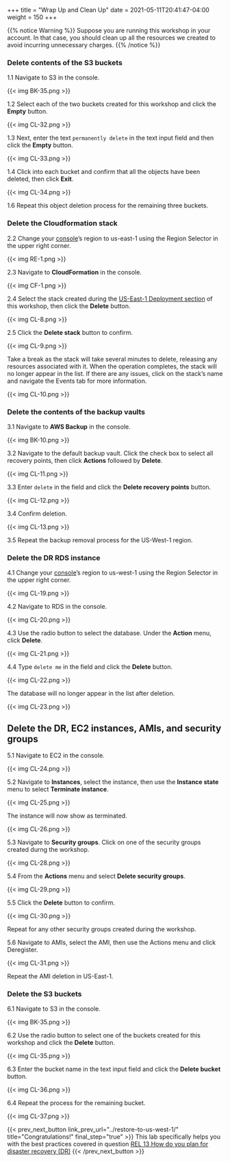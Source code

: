 +++
title = "Wrap Up and Clean Up"
date =  2021-05-11T20:41:47-04:00
weight = 150
+++

{{% notice Warning %}}
Suppose you are running this workshop in your account. In that case, you should clean up all the resources we created to avoid incurring unnecessary charges.
{{% /notice %}}

### Delete contents of the S3 buckets

1.1 Navigate to S3 in the console.

{{< img BK-35.png >}}

1.2 Select each of the two buckets created for this workshop and click the **Empty** button.

{{< img CL-32.png >}}

1.3 Next, enter the text `permanently delete` in the text input field and then click the **Empty** button.

{{< img CL-33.png >}}

1.4 Click into each bucket and confirm that all the objects have been deleted, then click **Exit**.

{{< img CL-34.png >}}

1.6 Repeat this object deletion process for the remaining three buckets.

### Delete the Cloudformation stack

2.2 Change your [console](https://us-east-1.console.aws.amazon.com/console)’s region to us-east-1 using the Region Selector in the upper right corner.

{{< img RE-1.png >}}

2.3 Navigate to **CloudFormation** in the console.

{{< img CF-1.png >}}

2.4 Select the stack created during the [US-East-1 Deployment section](us-east-1-deployment.html) of this workshop, then click the **Delete** button.

{{< img CL-8.png >}}

2.5 Click the **Delete stack** button to confirm.

{{< img CL-9.png >}}

Take a break as the stack will take several minutes to delete, releasing any resources associated with it. When the operation completes, the stack will no longer appear in the list. If there are any issues, click on the stack’s name and navigate the Events tab for more information.

{{< img CL-10.png >}}

### Delete the contents of the backup vaults

3.1  Navigate to **AWS Backup** in the console.

{{< img BK-10.png >}}

3.2 Navigate to the default backup vault. Click the check box to select all recovery points, then click **Actions** followed by **Delete**.

{{< img CL-11.png >}}

3.3 Enter `delete` in the field and click the **Delete recovery points** button.

{{< img CL-12.png >}}

3.4 Confirm deletion.

{{< img CL-13.png >}}

3.5 Repeat the backup removal process for the US-West-1 region.

### Delete the DR RDS instance

4.1 Change your [console](https://us-west-1.console.aws.amazon.com/console)’s region to us-west-1 using the Region Selector in the upper right corner.

{{< img CL-19.png >}}

4.2 Navigate to RDS in the console.

{{< img CL-20.png >}}

4.3 Use the radio button to select the database. Under the **Action** menu, click **Delete**.

{{< img CL-21.png >}}

4.4 Type `delete me` in the field and click the **Delete** button.

{{< img CL-22.png >}}

The database will no longer appear in the list after deletion.

{{< img CL-23.png >}}

## Delete the DR, EC2 instances, AMIs, and security groups

5.1 Navigate to EC2 in the console.

{{< img CL-24.png >}}

5.2 Navigate to **Instances**, select the instance, then use the **Instance state** menu to select **Terminate instance**.

{{< img CL-25.png >}}

The instance will now show as terminated.

{{< img CL-26.png >}}

5.3 Navigate to **Security groups**. Click on one of the security groups created durng the workshop.

{{< img CL-28.png >}}

5.4 From the **Actions** menu and select **Delete security groups**.

{{< img CL-29.png >}}

5.5 Click the **Delete** button to confirm.

{{< img CL-30.png >}}

Repeat for any other security groups created during the workshop.

5.6 Navigate to AMIs, select the AMI, then use the Actions menu and click Deregister.

{{< img CL-31.png >}}

Repeat the AMI deletion in US-East-1.

### Delete the S3 buckets

6.1 Navigate to S3 in the console.

{{< img BK-35.png >}}

6.2 Use the radio button to select one of the buckets created for this workshop and click the **Delete** button.

{{< img CL-35.png >}}

6.3 Enter the bucket name in the text input field and click the **Delete bucket** button.

{{< img CL-36.png >}}

6.4 Repeat the process for the remaining bucket.

{{< img CL-37.png >}}

{{< prev_next_button link_prev_url="../restore-to-us-west-1/" title="Congratulations!" final_step="true" >}}
This lab specifically helps you with the best practices covered in question [REL 13  How do you plan for disaster recovery (DR)](https://docs.aws.amazon.com/wellarchitected/latest/framework/a-failure-management.html)
{{< /prev_next_button >}}
